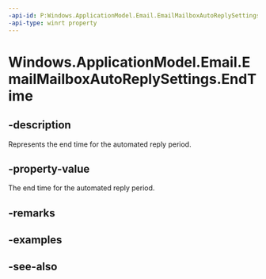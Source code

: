 ```yaml
---
-api-id: P:Windows.ApplicationModel.Email.EmailMailboxAutoReplySettings.EndTime
-api-type: winrt property
---
```


<!-- Property syntax
public Windows.Foundation.IReference<Windows.Foundation.DateTime> EndTime { get;  set; }
-->

# Windows.ApplicationModel.Email.EmailMailboxAutoReplySettings.EndTime

## -description
Represents the end time for the automated reply period.

## -property-value
The end time for the automated reply period.

## -remarks

## -examples

## -see-also
